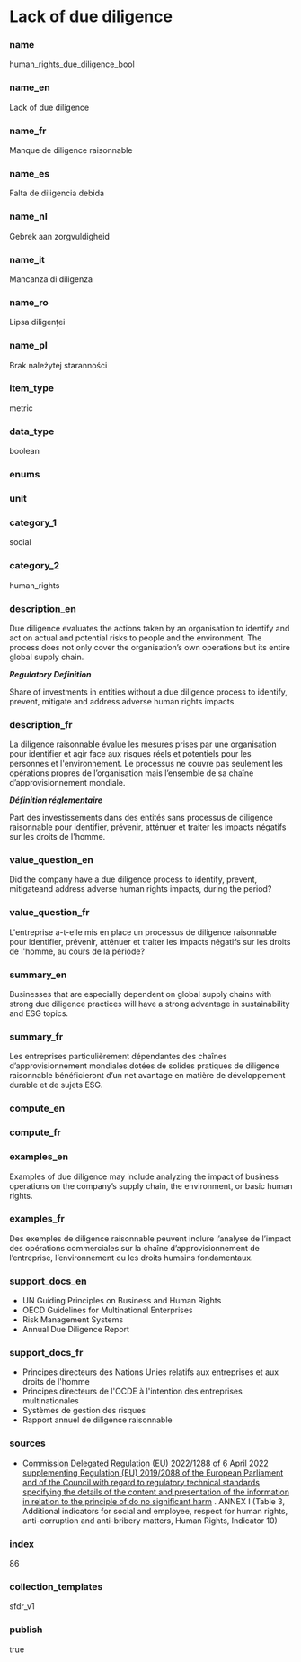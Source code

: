 # Lack of due diligence 

### name

human_rights_due_diligence_bool

### name_en

Lack of due diligence 

### name_fr

Manque de diligence raisonnable

### name_es

Falta de diligencia debida

### name_nl

Gebrek aan zorgvuldigheid

### name_it

Mancanza di diligenza

### name_ro

Lipsa diligenței

### name_pl

Brak należytej staranności

### item_type

metric

### data_type

boolean

### enums



### unit



### category_1

social

### category_2

human_rights

### description_en

Due diligence evaluates the actions taken by an organisation to identify and act on actual and
potential risks to people and the environment. The process does not only cover the organisation’s
own operations but its entire global supply chain.

***Regulatory Definition***

Share of investments in entities without a due diligence process to identify, prevent, mitigate and
address adverse human rights impacts.

### description_fr

La diligence raisonnable évalue les mesures prises par une organisation pour identifier et agir
face aux risques réels et potentiels pour les personnes et l'environnement. Le processus ne couvre
pas seulement les opérations propres de l’organisation mais l’ensemble de sa chaîne
d’approvisionnement mondiale.

***Définition réglementaire***

Part des investissements dans des entités sans processus de diligence raisonnable pour identifier,
prévenir, atténuer et traiter les impacts négatifs sur les droits de l'homme.

### value_question_en


Did the company have a due diligence process to identify, prevent, mitigateand address adverse
human rights impacts, during the period?

### value_question_fr


L'entreprise a-t-elle mis en place un processus de diligence raisonnable pour identifier, prévenir,
atténuer et traiter les impacts négatifs sur les droits de l'homme, au cours de la période?

### summary_en

Businesses that are especially dependent on global supply chains with strong due diligence
practices will have a strong advantage in sustainability and ESG topics.

### summary_fr

Les entreprises particulièrement dépendantes des chaînes d’approvisionnement mondiales dotées de
solides pratiques de diligence raisonnable bénéficieront d’un net avantage en matière de
développement durable et de sujets ESG.

### compute_en



### compute_fr



### examples_en

Examples of due diligence may include analyzing the impact of business operations on the company’s
supply chain, the environment, or basic human rights.

### examples_fr

Des exemples de diligence raisonnable peuvent inclure l’analyse de l’impact des opérations
commerciales sur la chaîne d’approvisionnement de l’entreprise, l’environnement ou les droits
humains fondamentaux.

### support_docs_en

- UN Guiding Principles on Business and Human Rights
- OECD Guidelines for Multinational Enterprises
- Risk Management Systems
- Annual Due Diligence Report

### support_docs_fr

- Principes directeurs des Nations Unies relatifs aux entreprises et aux droits de l'homme
- Principes directeurs de l'OCDE à l'intention des entreprises multinationales
- Systèmes de gestion des risques
- Rapport annuel de diligence raisonnable

### sources

- [Commission Delegated Regulation (EU) 2022/1288 of 6 April 2022 supplementing Regulation (EU)
2019/2088 of the European Parliament and of the Council with regard to regulatory technical
standards specifying the details of the content and presentation of the information in
relation to the principle of do no significant harm](https://eur-lex.europa.eu/eli/reg_del/2022/1288/oj)
. ANNEX I (Table 3, Additional indicators for social and employee, respect for human rights,
anti-corruption and anti-bribery matters, Human Rights, Indicator 10)
            
### index

86

### collection_templates

sfdr_v1

### publish

true
